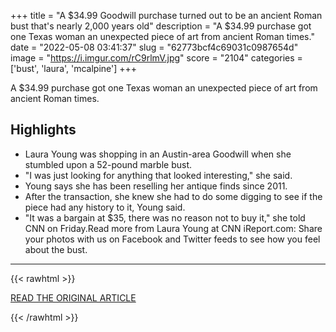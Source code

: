 +++
title = "A $34.99 Goodwill purchase turned out to be an ancient Roman bust that's nearly 2,000 years old"
description = "A $34.99 purchase got one Texas woman an unexpected piece of art from ancient Roman times."
date = "2022-05-08 03:41:37"
slug = "62773bcf4c69031c0987654d"
image = "https://i.imgur.com/rC9rlmV.jpg"
score = "2104"
categories = ['bust', 'laura', 'mcalpine']
+++

A $34.99 purchase got one Texas woman an unexpected piece of art from ancient Roman times.

## Highlights

- Laura Young was shopping in an Austin-area Goodwill when she stumbled upon a 52-pound marble bust.
- "I was just looking for anything that looked interesting," she said.
- Young says she has been reselling her antique finds since 2011.
- After the transaction, she knew she had to do some digging to see if the piece had any history to it, Young said.
- "It was a bargain at $35, there was no reason not to buy it," she told CNN on Friday.Read more from Laura Young at CNN iReport.com: Share your photos with us on Facebook and Twitter feeds to see how you feel about the bust.

---

{{< rawhtml >}}
  <p class="article-category">
    <a target="_blank" href="https://www.cnn.com/2022/05/07/us/ancient-roman-statue-bought-texas-goodwill-trnd/index.html">READ THE ORIGINAL ARTICLE</a>
  </p>
{{< /rawhtml >}}
